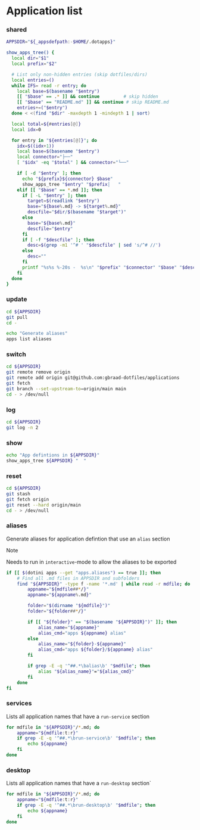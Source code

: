 # Application list

### shared
```sh
APPSDIR="${_appsdefpath:-$HOME/.dotapps}"

show_apps_tree() {
  local dir="$1"
  local prefix="$2"

  # List only non-hidden entries (skip dotfiles/dirs)
  local entries=()
  while IFS= read -r entry; do
    local base=$(basename "$entry")
    [[ "$base" == .* ]] && continue         # skip hidden
    [[ "$base" == "README.md" ]] && continue # skip README.md
    entries+=("$entry")
  done < <(find "$dir" -maxdepth 1 -mindepth 1 | sort)

  local total=${#entries[@]}
  local idx=0

  for entry in "${entries[@]}"; do
    idx=$((idx+1))
    local base=$(basename "$entry")
    local connector="├──"
    [ "$idx" -eq "$total" ] && connector="└──"

    if [ -d "$entry" ]; then
      echo "${prefix}${connector} $base"
      show_apps_tree "$entry" "$prefix│   "
    elif [[ "$base" == *.md ]]; then
      if [ -L "$entry" ]; then
        target=$(readlink "$entry")
        base="${base%.md} -> ${target%.md}"
        descfile="$dir/$(basename "$target")"
      else
        base="${base%.md}"
        descfile="$entry"
      fi
      if [ -f "$descfile" ]; then
        desc=$(grep -m1 '^# ' "$descfile" | sed 's/^# //')
      else
        desc=""
      fi
      printf "%s%s %-20s -  %s\n" "$prefix" "$connector" "$base" "$desc"
    fi
  done
}
```

### update
```sh
cd ${APPSDIR}
git pull
cd -

echo "Generate aliases"
apps list aliases
```

### switch
```sh
cd ${APPSDIR}
git remote remove origin
git remote add origin git@github.com:gbraad-dotfiles/applications
git fetch
git branch --set-upstream-to=origin/main main
cd - > /dev/null
```

### log
```sh
cd ${APPSDIR}
git log -n 2
```

### show
```sh
echo "App defintions in ${APPSDIR}"
show_apps_tree ${APPSDIR} "  "
````

### reset
```sh
cd ${APPSDIR}
git stash
git fetch origin
git reset --hard origin/main
cd - > /dev/null
```

### aliases
Generate aliases for application defintion that use an `alias` section

> [!NOTE]
> Needs to run in `interactive`-mode to allow the aliases to be exported

```sh interactive
if [[ $(dotini apps --get "apps.aliases") == true ]]; then
    # Find all .md files in APPSDIR and subfolders
    find "${APPSDIR}" -type f -name '*.md' | while read -r mdfile; do
        appname="${mdfile##*/}"
        appname="${appname%.md}"

        folder="$(dirname "${mdfile}")"
        folder="${folder##*/}"

        if [[ "${folder}" == "$(basename "${APPSDIR}")" ]]; then
            alias_name="${appname}"
            alias_cmd="apps ${appname} alias"
        else
            alias_name="${folder}-${appname}"
            alias_cmd="apps ${folder}/${appname} alias"
        fi

        if grep -E -q '^##.*\balias\b' "$mdfile"; then
            alias "${alias_name}"="${alias_cmd}"
        fi
    done
fi
```

### services
Lists all application names that have a `run-service` section

```sh
for mdfile in "${APPSDIR}"/*.md; do
    appname="${mdfile:t:r}"
    if grep -E -q '^##.*\brun-service\b' "$mdfile"; then
        echo ${appname}
    fi
done
```

### desktop
Lists all application names that have a `run-desktop` section`

```sh
for mdfile in "${APPSDIR}"/*.md; do
    appname="${mdfile:t:r}"
    if grep -E -q '^##.*\brun-desktop\b' "$mdfile"; then
        echo ${appname}
    fi
done
```

